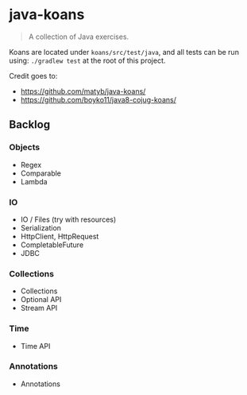 # java-koans
> A collection of Java exercises. 

Koans are located under `koans/src/test/java`, and all tests can be run using: `./gradlew test` at the root of 
this project.

Credit goes to:
* https://github.com/matyb/java-koans/
* https://github.com/boyko11/java8-cojug-koans/

## Backlog

### Objects
* Regex
* Comparable
* Lambda

### IO
* IO / Files (try with resources)
* Serialization
* HttpClient, HttpRequest
* CompletableFuture
* JDBC

### Collections
* Collections
* Optional API
* Stream API

### Time
* Time API

### Annotations
* Annotations
